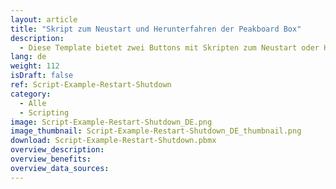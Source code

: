 ```yaml
---
layout: article
title: "Skript zum Neustart und Herunterfahren der Peakboard Box"
description: 
  - Diese Template bietet zwei Buttons mit Skripten zum Neustart oder Herunterfahren der Peakboard Box.
lang: de
weight: 112
isDraft: false
ref: Script-Example-Restart-Shutdown
category:
  - Alle
  - Scripting
image: Script-Example-Restart-Shutdown_DE.png
image_thumbnail: Script-Example-Restart-Shutdown_DE_thumbnail.png
download: Script-Example-Restart-Shutdown.pbmx
overview_description:
overview_benefits:
overview_data_sources:
---
```

